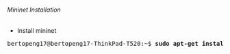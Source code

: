 ###### Mininet Installation

- Install mininet
<pre>
bertopeng17@bertopeng17-ThinkPad-T520:~$ <b>sudo apt-get install mininet</b>
</pre>
